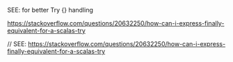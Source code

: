 
SEE: for better Try {} handling

https://stackoverflow.com/questions/20632250/how-can-i-express-finally-equivalent-for-a-scalas-try

// SEE: https://stackoverflow.com/questions/20632250/how-can-i-express-finally-equivalent-for-a-scalas-try
